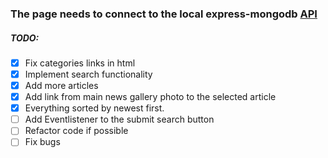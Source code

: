 
### The page needs to connect to the local express-mongodb [API](https://github.com/arionkosturi/api-v2)


##### TODO:
+ [x] Fix categories links in html
+ [x] Implement search functionality
+ [x] Add more articles
+ [x] Add link from main news gallery photo to the selected article
+ [x] Everything sorted by newest first.
+ [ ] Add Eventlistener to the submit search button 
+ [ ] Refactor code if possible
+ [ ] Fix bugs
